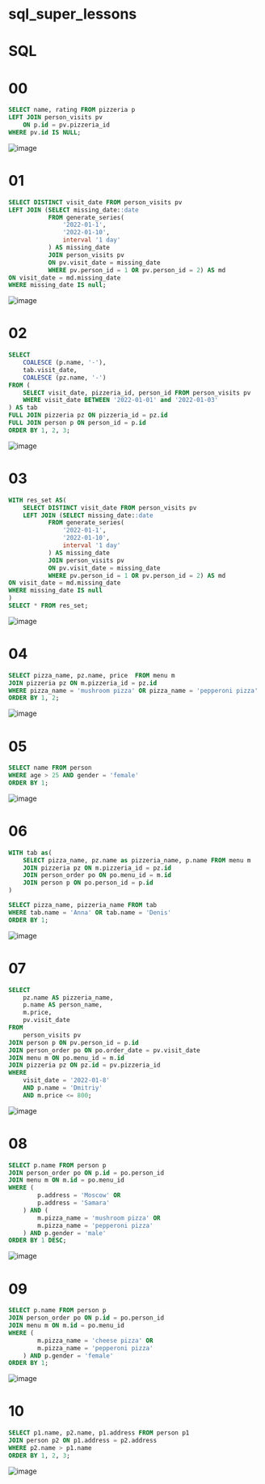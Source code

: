 # sql_super_lessons
# SQL

# 00
```sql
SELECT name, rating FROM pizzeria p
LEFT JOIN person_visits pv
	ON p.id = pv.pizzeria_id
WHERE pv.id IS NULL;
```

![image](https://github.com/sslinNn/sql_super_lessons/assets/113080924/cac01c75-1785-4cd3-bf06-50ea25e20655)

# 01
```sql
SELECT DISTINCT visit_date FROM person_visits pv
LEFT JOIN (SELECT missing_date::date 
		   FROM generate_series(
			   '2022-01-1', 
			   '2022-01-10', 
			   interval '1 day'
		   ) AS missing_date
		   JOIN person_visits pv
		   ON pv.visit_date = missing_date 
		   WHERE pv.person_id = 1 OR pv.person_id = 2) AS md
ON visit_date = md.missing_date
WHERE missing_date IS null;

```
![image](https://github.com/sslinNn/sql_super_lessons/assets/113080924/e55fd451-79ed-4830-8521-3b8f527ff7fd)


# 02
```sql
SELECT 
	COALESCE (p.name, '-'),
	tab.visit_date,
	COALESCE (pz.name, '-') 
FROM (
	SELECT visit_date, pizzeria_id, person_id FROM person_visits pv 
	WHERE visit_date BETWEEN '2022-01-01' and '2022-01-03'
) AS tab
FULL JOIN pizzeria pz ON pizzeria_id = pz.id
FULL JOIN person p ON person_id = p.id
ORDER BY 1, 2, 3;
```
![image](https://github.com/sslinNn/sql_super_lessons/assets/113080924/5fffafef-e160-4ff1-a7ac-08e71e1d489e)


# 03
```sql
WITH res_set AS(
	SELECT DISTINCT visit_date FROM person_visits pv
	LEFT JOIN (SELECT missing_date::date 
		   FROM generate_series(
			   '2022-01-1', 
			   '2022-01-10', 
			   interval '1 day'
		   ) AS missing_date
		   JOIN person_visits pv
		   ON pv.visit_date = missing_date 
		   WHERE pv.person_id = 1 OR pv.person_id = 2) AS md
ON visit_date = md.missing_date
WHERE missing_date IS null
)
SELECT * FROM res_set;
```
![image](https://github.com/sslinNn/sql_super_lessons/assets/113080924/80de5b0e-9ff5-405d-a529-d6f8bb41f0e4)

# 04
```sql
SELECT pizza_name, pz.name, price  FROM menu m
JOIN pizzeria pz ON m.pizzeria_id = pz.id
WHERE pizza_name = 'mushroom pizza' OR pizza_name = 'pepperoni pizza'
ORDER BY 1, 2;
```
![image](https://github.com/sslinNn/sql_super_lessons/assets/113080924/feb5477d-1f4d-4b1f-ad77-34d1dab67ddc)


# 05
```sql
SELECT name FROM person
WHERE age > 25 AND gender = 'female'
ORDER BY 1;
```

![image](https://github.com/sslinNn/sql_super_lessons/assets/113080924/e82da91b-20ba-49ba-a0a3-f9c8ea1ce87c)

# 06
```sql
WITH tab as(
	SELECT pizza_name, pz.name as pizzeria_name, p.name FROM menu m
	JOIN pizzeria pz ON m.pizzeria_id = pz.id
	JOIN person_order po ON po.menu_id = m.id
	JOIN person p ON po.person_id = p.id
)

SELECT pizza_name, pizzeria_name FROM tab
WHERE tab.name = 'Anna' OR tab.name = 'Denis'
ORDER BY 1;
```

![image](https://github.com/sslinNn/sql_super_lessons/assets/113080924/a0c8950b-8f1c-429c-aa10-6d3f9b5f7f20)

# 07
```sql
SELECT 
	pz.name AS pizzeria_name,
	p.name AS person_name,
	m.price,
	pv.visit_date
FROM
	person_visits pv
JOIN person p ON pv.person_id = p.id 
JOIN person_order po ON po.order_date = pv.visit_date
JOIN menu m ON po.menu_id = m.id
JOIN pizzeria pz ON pz.id = pv.pizzeria_id
WHERE 
	visit_date = '2022-01-8'
	AND p.name = 'Dmitriy'
	AND m.price <= 800;
```

![image](https://github.com/sslinNn/sql_super_lessons/assets/113080924/d5417e83-f2ea-4a01-bbf2-88df0d3aa563)

# 08
```sql
SELECT p.name FROM person p
JOIN person_order po ON p.id = po.person_id 
JOIN menu m ON m.id = po.menu_id
WHERE (
		p.address = 'Moscow' OR
		p.address = 'Samara'
	) AND (
		m.pizza_name = 'mushroom pizza' OR
		m.pizza_name = 'pepperoni pizza'
	) AND p.gender = 'male'
ORDER BY 1 DESC;
```

![image](https://github.com/sslinNn/sql_super_lessons/assets/113080924/581fbed1-2a4f-4a14-a351-f92599b68239)

# 09
```sql
SELECT p.name FROM person p
JOIN person_order po ON p.id = po.person_id 
JOIN menu m ON m.id = po.menu_id
WHERE (
		m.pizza_name = 'cheese pizza' OR
		m.pizza_name = 'pepperoni pizza'
	) AND p.gender = 'female'
ORDER BY 1;
```

![image](https://github.com/sslinNn/sql_super_lessons/assets/113080924/e4981b11-67af-4164-86c8-50e1c2517ed4)

# 10
```sql
SELECT p1.name, p2.name, p1.address FROM person p1
JOIN person p2 ON p1.address = p2.address
WHERE p2.name > p1.name
ORDER BY 1, 2, 3;
```

![image](https://github.com/sslinNn/sql_super_lessons/assets/113080924/d8bd9764-90e4-4cbe-b11e-1648ccf33817)






